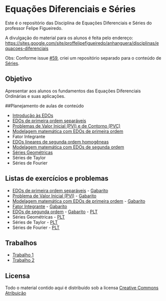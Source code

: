 # Equações Diferenciais e Séries

Este é o repositório das Disciplina de Equações Diferenciais e Séries do professor Felipe Figueiredo.

A divulgação do material para os alunos é feita pelo endereço: https://sites.google.com/site/proffelipefigueiredo/anhanguera/disciplinas/equacoes-diferenciais

Obs: Conforme issue [#59][], criei um repositório separado para o conteúdo de [Séries][].

[#59]: https://github.com/philsf/EDO/issues/59
[Séries]: https://github.com/philsf/Series

## Objetivo

Apresentar aos alunos os fundamentos das Equações Diferenciais Ordinárias e suas aplicações.

##Planejamento de aulas de conteúdo

* [Introdução às EDOs][]
* [EDOs de primeira ordem separáveis][]
* [Problemas de Valor Inicial (PVI) e de Contorno (PVC)][]
* [Modelagem matemática com EDOs de primeira ordem][]
* Fator Integrante
* [EDOs lineares de segunda ordem homogêneas][]
* [Modelagem matemática com EDOs de segunda ordem][]
* [Séries Geométricas][]
* Séries de Taylor
* Séries de Fourier

[Introdução às EDOs]: https://github.com/philsf/EDO/raw/master/Notas_de_aula/EDO-Notas_de_aula-intro.pdf
[EDOs de primeira ordem separáveis]: https://github.com/philsf/EDO/raw/master/Notas_de_aula/EDO-Notas_de_aula-1ordem_separaveis.pdf
[Problemas de Valor Inicial (PVI) e de Contorno (PVC)]: https://github.com/philsf/EDO/raw/master/Notas_de_aula/EDO-Notas_de_aula-PVI_PVC.pdf
[Modelagem matemática com EDOs de primeira ordem]: https://github.com/philsf/EDO/raw/master/Notas_de_aula/EDO-Notas_de_aula-modelagem_1ordem.pdf
[EDOs lineares de segunda ordem homogêneas]: https://github.com/philsf/EDO/raw/master/Notas_de_aula/EDO-Notas_de_aula-2ordem_homogeneas.pdf
[Modelagem matemática com EDOs de segunda ordem]: https://github.com/philsf/EDO/raw/master/Notas_de_aula/EDO-Notas_de_aula-modelagem_2ordem.pdf
[Séries Geométricas]: https://github.com/philsf/Series/raw/master/Notas_de_aula/Series-Geometricas.pdf

## Listas de exercícios e problemas

* [EDOs de primeira ordem separáveis][] - [Gabarito][Gab-EDO1]
* [Problema de Valor Inicial (PVI)][] - [Gabarito][Gab-PVI]
* [Modelagem matemática com EDOs de primeira ordem][] - [Gabarito][Gab-modelagem1]
* [Fator Integrante][] - [Gabarito][Gab-FatInt]
* [EDOs de segunda ordem][] - [Gabarito][Gab-EDO2] - [PLT][PLT-EDO2]
* Séries Geométricas - [PLT][PLT-SG]
* Séries de Taylor - [PLT][PLT-ST]
* Séries de Fourier - [PLT][PLT-SF]

[EDOs de primeira ordem separáveis]: https://github.com/philsf/EDO/raw/master/Listas/EDO-lista-1ordem_separaveis-exercicios.pdf
[Gab-EDO1]: https://github.com/philsf/EDO/raw/master/Listas/EDO-lista-1ordem_separaveis-gabarito.pdf "Gabarito"
[Problema de Valor Inicial (PVI)]: https://github.com/philsf/EDO/raw/master/Listas/EDO-lista-PVI_Campos-exercicios.pdf
[Gab-PVI]: https://github.com/philsf/EDO/raw/master/Listas/EDO-lista-PVI_Campos-gabarito.pdf
[Modelagem matemática com EDOs de primeira ordem]: https://github.com/philsf/EDO/raw/master/Listas/EDO-lista-modelagem_1ordem-exercicios.pdf
[Gab-modelagem1]: https://github.com/philsf/EDO/raw/master/Listas/EDO-lista-modelagem_1ordem-gabarito.pdf
[Fator Integrante]: https://github.com/philsf/EDO/raw/master/Listas/EDO-lista-fator_integrante-exercicios.pdf
[Gab-FatInt]: https://github.com/philsf/EDO/raw/master/Listas/EDO-lista-fator_integrante-gabarito.pdf
[EDOs de segunda ordem]: https://github.com/philsf/EDO/raw/master/Listas/EDO-lista-2ordem-exercicios.pdf
[Gab-EDO2]: https://github.com/philsf/EDO/raw/master/Listas/EDO-lista-2ordem-gabarito.pdf
[PLT-EDO2]: https://docs.google.com/document/d/1-BmiUVAdVN5nerjWv8Py_ce-ctnKoDW8lAwk0wB5lTA/export?format=pdf
[PLT-SG]: https://docs.google.com/document/d/1SzDV6EnP5WM0Ysb1eURae9CrinNkMA0r0BomVyj8CFQ/export?format=pdf
[PLT-ST]: https://docs.google.com/document/d/1XzQs6j4Ad07F6rBgE0AOMT9aIAoSHnYt9xfN3jVWtV4/export?format=pdf
[PLT-SF]: https://docs.google.com/document/d/1j4BB95YHOSrUqWTZldF9OmlnJR9yxL-ms233grEE-KM/export?format=pdf

## Trabalhos

* [Trabalho 1][]
* [Trabalho 2][]

[Trabalho 1]: https://github.com/philsf/EDO/raw/master/Trabalhos/EDO-Trabalho1.pdf
[Trabalho 2]: https://github.com/philsf/EDO/raw/master/Trabalhos/EDO-Trabalho2.pdf

## Licensa
Todo o material contido aqui é distribuído sob a licensa [Creative Commons Atribuição][]

[Creative Commons Atribuição]: http://creativecommons.org/licenses/by/4.0/deed.pt_BR


